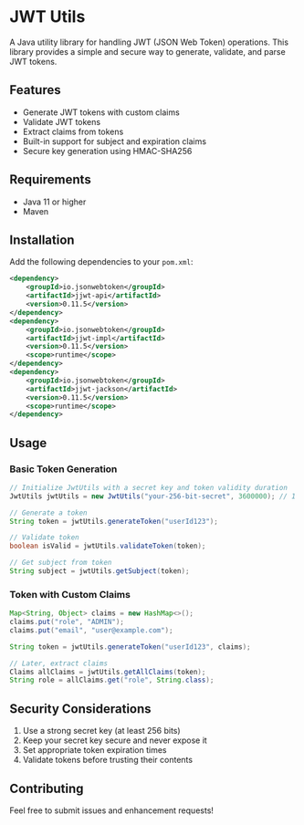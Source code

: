 # JWT Utils

A Java utility library for handling JWT (JSON Web Token) operations. This library provides a simple and secure way to generate, validate, and parse JWT tokens.

## Features

- Generate JWT tokens with custom claims
- Validate JWT tokens
- Extract claims from tokens
- Built-in support for subject and expiration claims
- Secure key generation using HMAC-SHA256

## Requirements

- Java 11 or higher
- Maven

## Installation

Add the following dependencies to your `pom.xml`:

```xml
<dependency>
    <groupId>io.jsonwebtoken</groupId>
    <artifactId>jjwt-api</artifactId>
    <version>0.11.5</version>
</dependency>
<dependency>
    <groupId>io.jsonwebtoken</groupId>
    <artifactId>jjwt-impl</artifactId>
    <version>0.11.5</version>
    <scope>runtime</scope>
</dependency>
<dependency>
    <groupId>io.jsonwebtoken</groupId>
    <artifactId>jjwt-jackson</artifactId>
    <version>0.11.5</version>
    <scope>runtime</scope>
</dependency>
```

## Usage

### Basic Token Generation

```java
// Initialize JwtUtils with a secret key and token validity duration
JwtUtils jwtUtils = new JwtUtils("your-256-bit-secret", 3600000); // 1 hour validity

// Generate a token
String token = jwtUtils.generateToken("userId123");

// Validate token
boolean isValid = jwtUtils.validateToken(token);

// Get subject from token
String subject = jwtUtils.getSubject(token);
```

### Token with Custom Claims

```java
Map<String, Object> claims = new HashMap<>();
claims.put("role", "ADMIN");
claims.put("email", "user@example.com");

String token = jwtUtils.generateToken("userId123", claims);

// Later, extract claims
Claims allClaims = jwtUtils.getAllClaims(token);
String role = allClaims.get("role", String.class);
```

## Security Considerations

1. Use a strong secret key (at least 256 bits)
2. Keep your secret key secure and never expose it
3. Set appropriate token expiration times
4. Validate tokens before trusting their contents

## Contributing

Feel free to submit issues and enhancement requests!
